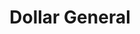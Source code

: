 ---
title: "Dollar General"
url: /austin/dollar-general-south-pleasant-valley-road/
shop: Kramladen
---